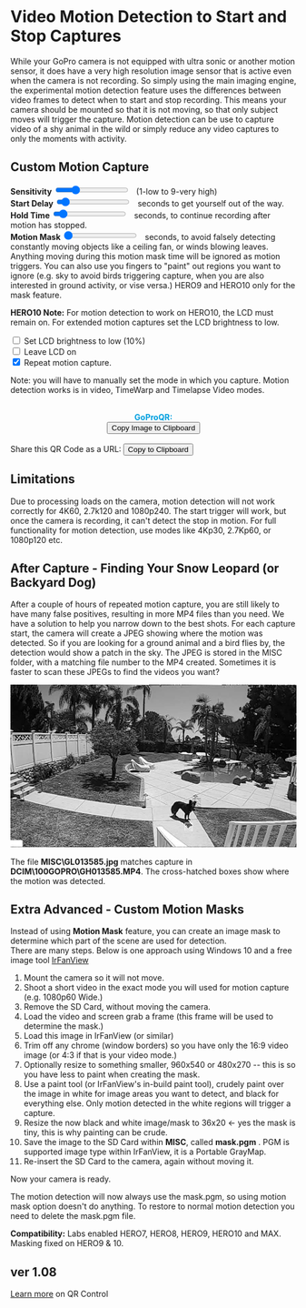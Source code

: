 # Video Motion Detection to Start and Stop Captures

<script src="../../jquery.min.js"></script>
<script src="../../qrcodeborder.js"></script>
<script src="../../html2canvas.min.js"></script>
<style>
        #qrcode{
            width: 100%;
        }
        div{
            width: 100%;
            display: inline-block;
        }
</style>

While your GoPro camera is not equipped with ultra sonic or another motion sensor, it does have a very high resolution image sensor that is active even when the camera is not recording. So simply using the main imaging engine, the experimental motion detection feature uses the differences between video frames to detect when to start and stop recording. This means your camera should be mounted so that it is not moving, so that only subject moves will trigger the capture. Motion detection can be use to capture video of a shy animal in the wild or simply reduce any video captures to only the moments with activity.

## Custom Motion Capture

**Sensitivity** <input type="range" id="snstvty" name="snstvty" min="1" max="9" value="3"><label for="snstvty"></label>&nbsp;&nbsp;<b id="snstvtytext"></b> (1-low to 9-very high)<br>
**Start Delay** <input type="range" id="delay" name="delay" min="0" max="60" value="4"><label for="delay"></label>&nbsp;&nbsp;<b id="delaytext"></b> seconds to get yourself out of the way.<br>
**Hold Time** <input type="range" id="hold" name="hold" min="0" max="60" value="5"><label for="hold"></label>&nbsp;&nbsp;<b id="holdtext"></b> seconds, to continue recording after motion has stopped.<br> 
**Motion Mask**  <input type="range" id="mask" name="mask" min="0" max="20" value="0"><label for="mask"></label>&nbsp;&nbsp;<b id="masktext"></b> seconds, to avoid falsely detecting constantly moving objects like a ceiling fan, or winds blowing leaves. Anything moving during this motion mask time will be ignored as motion triggers. You can also use you fingers to "paint" out regions you want to ignore (e.g. sky to avoid birds triggering capture, when you are also interested in ground activity, or vise versa.) HERO9 and HERO10 only for the mask feature.<br> 

**HERO10 Note:** For motion detection to work on HERO10, the LCD must remain on. For extended motion captures set the LCD brightness to low.  


<input type="checkbox" id="h10lcd" name="h10lcd"> 
<label for="h10lcd">Set LCD brightness to low (10%)</label><br>

<input type="checkbox" id="h10lcdon" name="h10lcdon"> 
<label for="h10lcd">Leave LCD on</label><br>

<input type="checkbox" id="repeat" name="repeat" checked> 
<label for="repeat">Repeat motion capture.</label><br>

Note: you will have to manually set the mode in which you capture.  Motion detection works is in video, TimeWarp and Timelapse Video modes. 
 
<center>
<div id="qrcode_txt" style="width: 360px">
 <center>
  <div id="qrcode"></div><br>
  <b><font color="#009FDF">GoProQR:</font></b> <em id="qrtext"></em>
 </center>
</div>
<br><button id="copyImg">Copy Image to Clipboard</button>
</center>
<br>
Share this QR Code as a URL: <b id="urltext"></b>   <button id="copyBtn">Copy to Clipboard</button>

## Limitations

Due to processing loads on the camera, motion detection will not work correctly for 4K60, 2.7k120 and 1080p240.  The start trigger will work, but once the camera is recording, it can't detect the stop in motion. For full functionality for motion detection, use modes like 4Kp30, 2.7Kp60, or 1080p120 etc.

## After Capture - Finding Your Snow Leopard (or Backyard Dog)

After a couple of hours of repeated motion capture, you are still likely to have many false positives, resulting in more MP4 files than you need. We have a solution to help you narrow down to the best shots. For each capture start, the camera will create a JPEG showing where the motion was detected. So if you are looking for a ground animal and a bird flies by, the detection would show a patch in the sky. The JPEG is stored in the MISC folder, with a matching file number to the MP4 created. Sometimes it is faster to scan these JPEGs to find the videos you want?

![GL013585.jpg](GL013585.jpg)

The file **MISC\GL013585.jpg** matches capture in **DCIM\100GOPRO\GH013585.MP4**. The cross-hatched boxes show where the motion was detected. 

## Extra Advanced - Custom Motion Masks

Instead of using **Motion Mask** feature, you can create an image mask to determine which part of the scene are used for detection.  
There are many steps. Below is one approach using Windows 10 and a free image tool [IrFanView](https://www.irfanview.com/)
 
1. Mount the camera so it will not move.
2. Shoot a short video in the exact mode you will used for motion capture (e.g. 1080p60 Wide.)
3. Remove the SD Card, without moving the camera.
4. Load the video and screen grab a frame (this frame will be used to determine the mask.)
5. Load this image in IrFanView (or similar)
6. Trim off any chrome (window borders) so you have only the 16:9 video image (or 4:3 if that is your video mode.)
7. Optionally resize to something smaller, 960x540 or 480x270 -- this is so you have less to paint when creating the mask.
8. Use a paint tool (or IrFanView's in-build paint tool), crudely paint over the image in white for image areas you want to detect, and black for everything else.  Only motion detected in the white regions will trigger a capture.  
9. Resize the now black and white image/mask to 36x20  <- yes the mask is tiny, this is why painting can be crude.
10. Save the image to the SD Card within **MISC**, called **mask.pgm** .  PGM is supported image type within IrFanView, it is a Portable GrayMap.
11. Re-insert the SD Card to the camera, again without moving it.

Now your camera is ready.

The motion detection will now always use the mask.pgm, so using motion mask option doesn't do anything. To restore to normal motion detection you need to delete the mask.pgm file.
	
**Compatibility:** Labs enabled HERO7, HERO8, HERO9, HERO10 and MAX.  Masking fixed on HERO9 & 10.
        
## ver 1.08
[Learn more](..) on QR Control

<script>
var once = true;
var qrcode;
var cmd = "oC";
var clipcopy = "";
var lasttimecmd = "";
var changed = true;
var h10lcdlow = "oB1";
var h10lcdon = "oS";

function dcmd(cmd, id) {
    var x;
	if(document.getElementById(id) !== null)
	{
		x = document.getElementById(id).checked;
		if( x === true)
			cmd = cmd + document.getElementById(id).value;
	}
	else
	{
	    var i;
		for (i = 1; i < 15; i++) { 
			var newid = id+i;
			if(document.getElementById(newid) !== null)
			{
				x = document.getElementById(newid).checked;
				if( x === true)
					cmd = cmd + document.getElementById(newid).value;
			}
		}
	}
	return cmd;
}

function makeQR() 
{	
  if(once === true)
  {
    qrcode = new QRCode(document.getElementById("qrcode"), 
    {
      text : "!oMBURN=\"\"",
      width : 360,
      height : 360,
      correctLevel : QRCode.CorrectLevel.M
    });
    once = false;
  }
}

function timeLoop()
{
  if(document.getElementById("snstvty") !== null)
  {
	var snstvty = parseInt(document.getElementById("snstvty").value);	
	document.getElementById("snstvtytext").innerHTML = snstvty;	
		
	var delay = parseInt(document.getElementById("delay").value);	
	document.getElementById("delaytext").innerHTML = delay;	
	
	var mask = parseInt(document.getElementById("mask").value);	
	document.getElementById("masktext").innerHTML = mask;	
	
	var hold = parseInt(document.getElementById("hold").value);	
	document.getElementById("holdtext").innerHTML = hold;	
		
	cmd = "oC" + "!SM" + snstvty;	
	if(delay > 0) cmd = cmd + 'D' + delay;
	if(mask > 0) cmd = cmd + 'M' + mask;
	if(hold > 0) cmd = cmd + 'H' + hold;	
	
    if(document.getElementById("repeat") != null)
    {
      if(document.getElementById("repeat").checked == true)
      {
        cmd = cmd + "!R";
      }
    }

    // Hero10 LCD set to low
    if(document.getElementById("h10lcd") != null && document.getElementById("h10lcd").checked) {
        cmd = cmd + h10lcdlow;
    }
	
    // Hero10 LCD timeout to Never
    if(document.getElementById("h10lcdon") != null && document.getElementById("h10lcdon").checked) {
        cmd = cmd + h10lcdon;
    }
    
  }
  
  qrcode.clear(); 
  qrcode.makeCode(cmd);
  
  if(cmd != lasttimecmd)
  {
	changed = true;
	lasttimecmd = cmd;
  }
	
  if(changed === true)
  {
	document.getElementById("qrtext").innerHTML = cmd;
	
	clipcopy = "https://gopro.github.io/labs/control/set/?cmd=" + cmd;	
	document.getElementById("urltext").innerHTML = clipcopy;				
			
	changed = false;
  }
  
  var t = setTimeout(timeLoop, 100);
}

function myReloadFunction() {
  location.reload();
}


async function copyImageToClipboard() {
    html2canvas(document.querySelector("#qrcode_txt")).then(canvas => canvas.toBlob(blob => navigator.clipboard.write([new ClipboardItem({'image/png': blob})])));
}
async function copyTextToClipboard(text) {
	try {
		await navigator.clipboard.writeText(text);
	} catch(err) {
		alert('Error in copying text: ', err);
	}
}

function setupButtons() {	
    document.getElementById("copyBtn").onclick = function() { 
        copyTextToClipboard(clipcopy);
	};
    document.getElementById("copyImg").onclick = function() { 
        copyImageToClipboard();
	};
}
	
makeQR();
setupButtons();
timeLoop();


</script>
